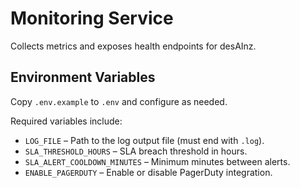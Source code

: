 # Monitoring Service

Collects metrics and exposes health endpoints for desAInz.

## Environment Variables

Copy `.env.example` to `.env` and configure as needed.

Required variables include:

- `LOG_FILE` – Path to the log output file (must end with `.log`).
- `SLA_THRESHOLD_HOURS` – SLA breach threshold in hours.
- `SLA_ALERT_COOLDOWN_MINUTES` – Minimum minutes between alerts.
- `ENABLE_PAGERDUTY` – Enable or disable PagerDuty integration.
